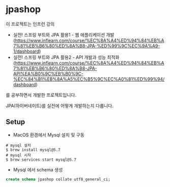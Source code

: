 # jpashop

이 프로젝트는 인프런 강의 
- 실전! 스프링 부트와 JPA 활용1 - 웹 애플리케이션 개발(https://www.inflearn.com/course/%EC%8A%A4%ED%94%84%EB%A7%81%EB%B6%80%ED%8A%B8-JPA-%ED%99%9C%EC%9A%A9-1/dashboard)
- 실전! 스프링 부트와 JPA 활용2 - API 개발과 성능 최적화(https://www.inflearn.com/course/%EC%8A%A4%ED%94%84%EB%A7%81%EB%B6%80%ED%8A%B8-JPA-API%EA%B0%9C%EB%B0%9C-%EC%84%B1%EB%8A%A5%EC%B5%9C%EC%A0%81%ED%99%94/dashboard)

를 공부하면서 개발한 프로젝트입니다.

JPA(하이버네이트)를 실전에 어떻게 개발하는지 다룹니다.

## Setup

- MacOS 환경에서 Mysql 설치 및 구동
```shell
# mysql 설치
$ brew install mysql@5.7
# mysql 시작
$ brew services start mysql@5.7
```

- Mysql 에서 schema 생성
```sql
create schema jpashop collate utf8_general_ci;
```